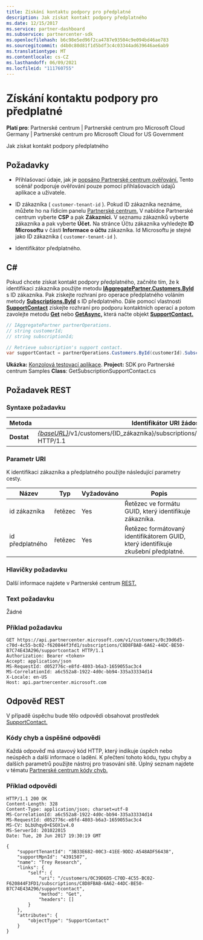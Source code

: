 ```yaml
---
title: Získání kontaktu podpory pro předplatné
description: Jak získat kontakt podpory předplatného
ms.date: 12/15/2017
ms.service: partner-dashboard
ms.subservice: partnercenter-sdk
ms.openlocfilehash: b6c98e5ed96f2ca4787e93504c9e094bd46ae783
ms.sourcegitcommit: d4b0c80d81f1d5bdf3c4c03344ad639646ae6ab9
ms.translationtype: MT
ms.contentlocale: cs-CZ
ms.lasthandoff: 06/09/2021
ms.locfileid: "111760755"
---
```

# <a name="get-a-subscriptions-support-contact"></a>Získání kontaktu podpory pro předplatné

**Platí pro**: Partnerské centrum | Partnerské centrum pro Microsoft Cloud Germany | Partnerské centrum pro Microsoft Cloud for US Government

Jak získat kontakt podpory předplatného

## <a name="prerequisites"></a>Požadavky

- Přihlašovací údaje, jak je [popsáno Partnerské centrum ověřování.](partner-center-authentication.md) Tento scénář podporuje ověřování pouze pomocí přihlašovacích údajů aplikace a uživatele.

- ID zákazníka ( `customer-tenant-id` ). Pokud ID zákazníka neznáme, můžete ho na řídicím panelu [Partnerské centrum.](https://partner.microsoft.com/dashboard) V nabídce Partnerské centrum vyberte **CSP** a pak **Zákazníci.** V seznamu zákazníků vyberte zákazníka a pak vyberte **Účet.** Na stránce Účtu zákazníka vyhledejte **ID Microsoftu** v části **Informace o účtu** zákazníka. Id Microsoftu je stejné jako ID zákazníka ( `customer-tenant-id` ).

- Identifikátor předplatného.

## <a name="c"></a>C\#

Pokud chcete získat kontakt podpory předplatného, začněte tím, že k identifikaci zákazníka použijte metodu [**IAggregatePartner.Customers.ById**](/dotnet/api/microsoft.store.partnercenter.customers.icustomercollection.byid) s ID zákazníka. Pak získejte rozhraní pro operace předplatného voláním metody [**Subscriptions.ById**](/dotnet/api/microsoft.store.partnercenter.customerusers.icustomerusercollection.byid) s ID předplatného. Dále pomocí vlastnosti [**SupportContact**](/dotnet/api/microsoft.store.partnercenter.subscriptions.isubscription.supportcontact) získejte rozhraní pro podporu kontaktních operací a potom zavolejte metodu [**Get**](/dotnet/api/microsoft.store.partnercenter.subscriptions.isubscriptionconversioncollection.get) nebo [**GetAsync,**](/dotnet/api/microsoft.store.partnercenter.subscriptions.isubscriptionconversioncollection.getasync) která načte objekt [**SupportContact.**](/dotnet/api/microsoft.store.partnercenter.models.subscriptions.supportcontact)

``` csharp
// IAggregatePartner partnerOperations.
// string customerId;
// string subscriptionId;

// Retrieve subscription's support contact.
var supportContact = partnerOperations.Customers.ById(customerId).Subscriptions.ById(subscriptionId).SupportContact.Get();
```

**Ukázka:** [Konzolová testovací aplikace](console-test-app.md). **Project:** SDK pro Partnerské centrum Samples **Class**: GetSubscriptionSupportContact.cs

## <a name="rest-request"></a>Požadavek REST

### <a name="request-syntax"></a>Syntaxe požadavku

| Metoda  | Identifikátor URI žádosti                                                                                                                    |
|---------|--------------------------------------------------------------------------------------------------------------------------------|
| **Dostat** | [*{baseURL}*](partner-center-rest-urls.md)/v1/customers/{ID_zákazníka}/subscriptions/{ID_předplatného}/podporaContact HTTP/1.1 |

### <a name="uri-parameter"></a>Parametr URI

K identifikaci zákazníka a předplatného použijte následující parametry cesty.

| Název            | Typ   | Vyžadováno | Popis                                                     |
|-----------------|--------|----------|-----------------------------------------------------------------|
| id zákazníka     | řetězec | Yes      | Řetězec ve formátu GUID, který identifikuje zákazníka.           |
| id předplatného | řetězec | Yes      | Řetězec formátovaný identifikátorem GUID, který identifikuje zkušební předplatné. |

### <a name="request-headers"></a>Hlavičky požadavku

Další informace najdete v Partnerské centrum [REST.](headers.md)

### <a name="request-body"></a>Text požadavku

Žádné

### <a name="request-example"></a>Příklad požadavku

```http
GET https://api.partnercenter.microsoft.com/v1/customers/0c39d6d5-c70d-4c55-bc02-f620844f3fd1/subscriptions/C8D8FBAB-6A62-44DC-BE50-B7C74E43A296/supportcontact HTTP/1.1
Authorization: Bearer <token>
Accept: application/json
MS-RequestId: d052776c-e8fd-4803-b6a3-1659055ac3c4
MS-CorrelationId: a6c552a8-1922-4d0c-bb94-335a33334d14
X-Locale: en-US
Host: api.partnercenter.microsoft.com
```

## <a name="rest-response"></a>Odpověď REST

V případě úspěchu bude tělo odpovědi obsahovat prostředek [SupportContact.](subscription-resources.md#supportcontact)

### <a name="response-success-and-error-codes"></a>Kódy chyb a úspěšné odpovědi

Každá odpověď má stavový kód HTTP, který indikuje úspěch nebo neúspěch a další informace o ladění. K přečtení tohoto kódu, typu chyby a dalších parametrů použijte nástroj pro trasování sítě. Úplný seznam najdete v tématu [Partnerské centrum kódy chyb.](error-codes.md)

### <a name="response-example"></a>Příklad odpovědi

```http
HTTP/1.1 200 OK
Content-Length: 328
Content-Type: application/json; charset=utf-8
MS-CorrelationId: a6c552a8-1922-4d0c-bb94-335a33334d14
MS-RequestId: d052776c-e8fd-4803-b6a3-1659055ac3c4
MS-CV: bLbUhqy0+ESOX1v4.0
MS-ServerId: 201022015
Date: Tue, 20 Jun 2017 19:30:19 GMT

{
    "supportTenantId": "3B33E682-00C3-41EE-9DD2-A548ADF56438",
    "supportMpnId": "4391507",
    "name": "Trey Research",
    "links": {
        "self": {
            "uri": "/customers/0C39D6D5-C70D-4C55-BC02-F620844F3FD1/subscriptions/C8D8FBAB-6A62-44DC-BE50-B7C74E43A296/supportcontact",
            "method": "Get",
            "headers": []
        }
    },
    "attributes": {
        "objectType": "SupportContact"
    }
}
```
